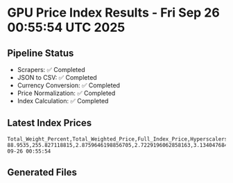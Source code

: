 # GPU Price Index Results - Fri Sep 26 00:55:54 UTC 2025

## Pipeline Status
- Scrapers: ✅ Completed
- JSON to CSV: ✅ Completed
- Currency Conversion: ✅ Completed
- Price Normalization: ✅ Completed
- Index Calculation: ✅ Completed

## Latest Index Prices
```
Total_Weight_Percent,Total_Weighted_Price,Full_Index_Price,Hyperscalers_Only_Price,Non_Hyperscalers_Only_Price,Hyperscaler_Weight,Non_Hyperscaler_Weight,Calculation_Date
88.9535,255.827118815,2.8759646198856705,2.7229196062858163,3.1340476844791403,55.84,33.113499999999995,2025-09-26 00:55:54
```

## Generated Files
```
```
